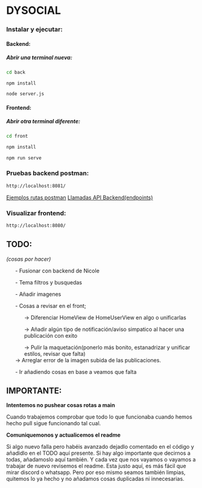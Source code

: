 # DYSOCIAL

### Instalar y ejecutar:

#### Backend:

##### Abrir una terminal nueva:

```sh
cd back 
```

```sh
npm install 
```

```sh
node server.js 
```

#### Frontend:

##### Abrir otra terminal diferente:

```sh
cd front 
```

```sh
npm install 
```

```sh
npm run serve
```


### Pruebas backend postman:

```sh
http://localhost:8081/
```

<a href="https://docs.google.com/document/d/1vT3eI5Cbwn1zyM2TznEe-jfwEJJ3bgjMPoFU2kIMnN4/edit">Ejemplos rutas postman</a>
<a href="https://docs.google.com/document/d/1OzqtBYGFz8ALJM_BGIF4vy6KqOz1J0IEuKDXJvd_wcI/edit">Llamadas API Backend(endpoints)</a>

### Visualizar frontend:

```sh
http://localhost:8080/
```


## TODO:

<i>(cosas por hacer)</i>
<p>
<ul>- Fusionar con backend de Nicole</ul>
<ul>- Tema filtros y busquedas</ul>
<ul>- Añadir imagenes</ul>
<ul>- Cosas a revisar en el front;
<ul>-> Diferenciar HomeView de HomeUserView en algo o unificarlas</ul>
<ul>-> Añadir algún tipo de notificación/aviso simpatico al hacer una publicación con exito</ul>
<ul>-> Pulir la maquetación(ponerlo más bonito, estanadrizar y unificar estilos, revisar que falta)</ul>-> Arreglar error de la imagen subida de las publicaciones. 
</ul>
<ul>- Ir añadiendo cosas en base a veamos que falta</ul>
</p>

## IMPORTANTE:

<b>Intentemos no pushear cosas rotas a main</b>
<p>
Cuando trabajemos comprobar que todo lo que funcionaba cuando hemos hecho pull sigue funcionando tal cual.
</p>

<b>Comuniquemonos y actualicemos el readme</b>
<p>
Si algo nuevo falla pero habéis avanzado dejadlo comentado en el código y añadidlo en el TODO aquí presente. Si hay algo importante que decirnos a todas, añadamoslo aquí también. Y cada vez que nos vayamos o vayamos a trabajar de nuevo revisemos el readme. Esta justo aquí, es más fácil que mirar discord o whatsapp. Pero por eso mismo seamos también limpias, quitemos lo ya hecho y no añadamos cosas duplicadas ni innecesarias.
</p>
